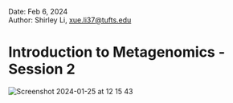 Date: Feb 6, 2024   
Author: Shirley Li, xue.li37@tufts.edu     
# Introduction to Metagenomics - Session 2


![Screenshot 2024-01-25 at 12 15 43](https://github.com/shirleyxueli41/Tufts_workshops/assets/88347911/2f08cced-598b-45a0-a363-b421bdc9a4d3)
